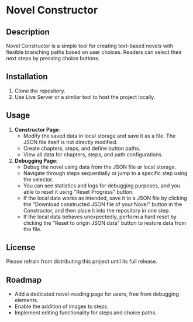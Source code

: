 # Novel Constructor

## Description
Novel Constructor is a simple tool for creating text-based novels with flexible branching paths based on user choices. Readers can select their next steps by pressing choice buttons.

## Installation
1. Clone the repository.
2. Use Live Server or a similar tool to host the project locally.

## Usage
1. **Constructor Page**:
   - Modify the saved data in local storage and save it as a file. The JSON file itself is not directly modified.
   - Create chapters, steps, and define button paths.
   - View all data for chapters, steps, and path configurations.
2. **Debugging Page**:
   - Debug the novel using data from the JSON file or local storage.
   - Navigate through steps sequentially or jump to a specific step using the selector. 
   - You can see statistics and logs for debugging purposes, and you able to reset it using "Reset Progress" button.
   - If the local data works as intended, save it to a JSON file by clicking the "Download constructed JSON file of your Novel" button in the Constructor, and then place it into the repository in one step.
   - If the local data behaves unexpectedly, perform a hard reset by clicking the "Reset to origin JSON data" button to restore data from the file.

## License
Please refrain from distributing this project until its full release.

## Roadmap
- Add a dedicated novel-reading page for users, free from debugging elements.
- Enable the addition of images to steps.
- Implement editing functionality for steps and choice paths.

